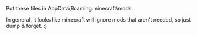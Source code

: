Put these files in AppData\Roaming\.minecraft\mods. 

In general, it looks like minecraft will ignore mods that aren't needed, so just dump & forget. :)
